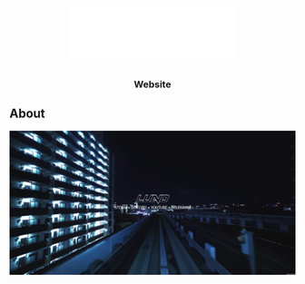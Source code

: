 <br />
<div align="center">
  <a href="https://lund.wtf/">
    <img src="Images/Lund/Lund(Tarrget_OI).png" alt="Logo" width="300" height="100">
  </a>

  <h3 align="center">Website</h3>
</div>

<!-- ABOUT THE PROJECT -->

## About

[![Product Name Screen Shot][product-screenshot]](https://i.imgur.com/0X6R2i7.jpg)

<!-- MARKDOWN LINKS & IMAGES -->

[product-screenshot]: Images/ScreenShots/screenshot.jpg
